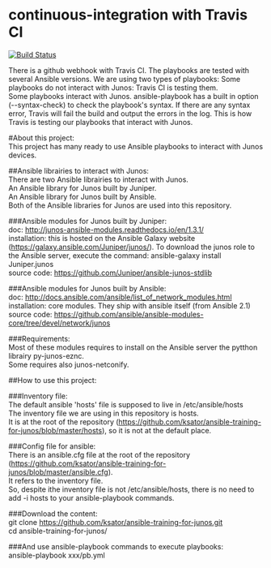 # continuous-integration with Travis CI
[![Build Status](https://travis-ci.org/ksator/ansible-training-for-junos.svg?branch=master)](https://travis-ci.org/ksator/ansible-training-for-junos)  

There is a github webhook with Travis CI. 
The playbooks are tested with several Ansible versions. 
We are using two types of playbooks:
Some playbooks do not interact with Junos: Travis CI is testing them.  
Some playbooks interact with Junos. ansible-playbook has a built in option (--syntax-check) to check the playbook's syntax. If there are any syntax error, Travis will fail the build and output the errors in the log. This is how Travis is testing our playbooks that interact with Junos.  

#About this project:   
This project has many ready to use Ansible playbooks to interact with Junos devices.    

##Ansible librairies to interact with Junos:  
There are two Ansible librairies to interact with Junos.  
An Ansible library for Junos built by Juniper.  
An Ansible library for Junos built by Ansible.  
Both of the Ansible libraries for Junos are used into this repository.  

###Ansible modules for Junos built by Juniper:  
doc: http://junos-ansible-modules.readthedocs.io/en/1.3.1/  
installation: this is hosted on the Ansible Galaxy website (https://galaxy.ansible.com/Juniper/junos/). To download the junos role to the Ansible server, execute the command: ansible-galaxy install Juniper.junos  
source code: https://github.com/Juniper/ansible-junos-stdlib  

###Ansible modules for Junos built by Ansible:   
doc: http://docs.ansible.com/ansible/list_of_network_modules.html    
installation: core modules. They ship with ansible itself (from Ansible 2.1)  
source code: https://github.com/ansible/ansible-modules-core/tree/devel/network/junos  

###Requirements:  
Most of these modules requires to install on the Ansible server the pytthon librairy py-junos-eznc.  
Some requires also junos-netconify.  

##How to use this project: 

###Inventory file:  
The default ansible 'hosts' file is supposed to live in /etc/ansible/hosts  
The inventory file we are using in this repository is hosts.   
It is at the root of the repository (https://github.com/ksator/ansible-training-for-junos/blob/master/hosts), so it is not at the default place.   

###Config file for ansible:   
There is an ansible.cfg file at the root of the repository (https://github.com/ksator/ansible-training-for-junos/blob/master/ansible.cfg).  
It refers to the inventory file.     
So, despite ithe inventory file is not /etc/ansible/hosts, there is no need to add -i hosts to your ansible-playbook commands.  

###Download the content:  
git clone https://github.com/ksator/ansible-training-for-junos.git  
cd ansible-training-for-junos/    

###And use ansible-playbook commands to execute playbooks:    
ansible-playbook xxx/pb.yml  





